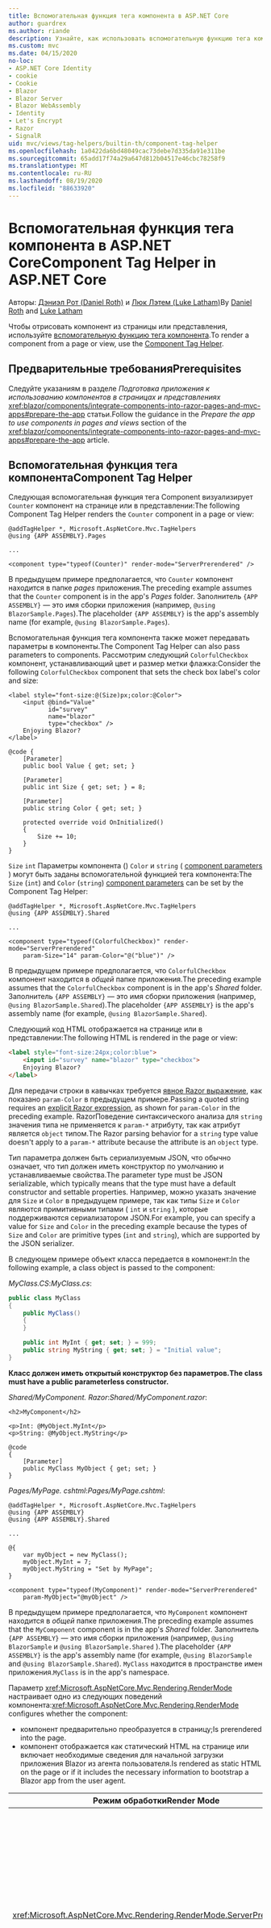 ```yaml
---
title: Вспомогательная функция тега компонента в ASP.NET Core
author: guardrex
ms.author: riande
description: Узнайте, как использовать вспомогательную функцию тега компонента ASP.NET Core для отрисовки Razor компонентов на страницах и в представлениях.
ms.custom: mvc
ms.date: 04/15/2020
no-loc:
- ASP.NET Core Identity
- cookie
- Cookie
- Blazor
- Blazor Server
- Blazor WebAssembly
- Identity
- Let's Encrypt
- Razor
- SignalR
uid: mvc/views/tag-helpers/builtin-th/component-tag-helper
ms.openlocfilehash: 1a0422da6bd48049cac73debe7d335da91e311be
ms.sourcegitcommit: 65add17f74a29a647d812b04517e46cbc78258f9
ms.translationtype: MT
ms.contentlocale: ru-RU
ms.lasthandoff: 08/19/2020
ms.locfileid: "88633920"
---
```

# <a name="component-tag-helper-in-aspnet-core"></a><span data-ttu-id="344f6-103">Вспомогательная функция тега компонента в ASP.NET Core</span><span class="sxs-lookup"><span data-stu-id="344f6-103">Component Tag Helper in ASP.NET Core</span></span>

<span data-ttu-id="344f6-104">Авторы: [Дэниэл Рот (Daniel Roth)](https://github.com/danroth27) и [Люк Лэтем (Luke Latham)](https://github.com/guardrex)</span><span class="sxs-lookup"><span data-stu-id="344f6-104">By [Daniel Roth](https://github.com/danroth27) and [Luke Latham](https://github.com/guardrex)</span></span>

<span data-ttu-id="344f6-105">Чтобы отрисовать компонент из страницы или представления, используйте [вспомогательную функцию тега компонента](xref:Microsoft.AspNetCore.Mvc.TagHelpers.ComponentTagHelper).</span><span class="sxs-lookup"><span data-stu-id="344f6-105">To render a component from a page or view, use the [Component Tag Helper](xref:Microsoft.AspNetCore.Mvc.TagHelpers.ComponentTagHelper).</span></span>

## <a name="prerequisites"></a><span data-ttu-id="344f6-106">Предварительные требования</span><span class="sxs-lookup"><span data-stu-id="344f6-106">Prerequisites</span></span>

<span data-ttu-id="344f6-107">Следуйте указаниям в разделе *Подготовка приложения к использованию компонентов в страницах и представлениях* <xref:blazor/components/integrate-components-into-razor-pages-and-mvc-apps#prepare-the-app> статьи.</span><span class="sxs-lookup"><span data-stu-id="344f6-107">Follow the guidance in the *Prepare the app to use components in pages and views* section of the <xref:blazor/components/integrate-components-into-razor-pages-and-mvc-apps#prepare-the-app> article.</span></span>

## <a name="component-tag-helper"></a><span data-ttu-id="344f6-108">Вспомогательная функция тега компонента</span><span class="sxs-lookup"><span data-stu-id="344f6-108">Component Tag Helper</span></span>

<span data-ttu-id="344f6-109">Следующая вспомогательная функция тега Component визуализирует `Counter` компонент на странице или в представлении:</span><span class="sxs-lookup"><span data-stu-id="344f6-109">The following Component Tag Helper renders the `Counter` component in a page or view:</span></span>

```cshtml
@addTagHelper *, Microsoft.AspNetCore.Mvc.TagHelpers
@using {APP ASSEMBLY}.Pages

...

<component type="typeof(Counter)" render-mode="ServerPrerendered" />
```

<span data-ttu-id="344f6-110">В предыдущем примере предполагается, что `Counter` компонент находится в папке *pages* приложения.</span><span class="sxs-lookup"><span data-stu-id="344f6-110">The preceding example assumes that the `Counter` component is in the app's *Pages* folder.</span></span> <span data-ttu-id="344f6-111">Заполнитель `{APP ASSEMBLY}` — это имя сборки приложения (например, `@using BlazorSample.Pages`).</span><span class="sxs-lookup"><span data-stu-id="344f6-111">The placeholder `{APP ASSEMBLY}` is the app's assembly name (for example, `@using BlazorSample.Pages`).</span></span>

<span data-ttu-id="344f6-112">Вспомогательная функция тега компонента также может передавать параметры в компоненты.</span><span class="sxs-lookup"><span data-stu-id="344f6-112">The Component Tag Helper can also pass parameters to components.</span></span> <span data-ttu-id="344f6-113">Рассмотрим следующий `ColorfulCheckbox` компонент, устанавливающий цвет и размер метки флажка:</span><span class="sxs-lookup"><span data-stu-id="344f6-113">Consider the following `ColorfulCheckbox` component that sets the check box label's color and size:</span></span>

```razor
<label style="font-size:@(Size)px;color:@Color">
    <input @bind="Value"
           id="survey" 
           name="blazor" 
           type="checkbox" />
    Enjoying Blazor?
</label>

@code {
    [Parameter]
    public bool Value { get; set; }

    [Parameter]
    public int Size { get; set; } = 8;

    [Parameter]
    public string Color { get; set; }

    protected override void OnInitialized()
    {
        Size += 10;
    }
}
```

<span data-ttu-id="344f6-114">`Size` `int` Параметры компонента () `Color` и `string` ( [component parameters](xref:blazor/components/index#component-parameters) ) могут быть заданы вспомогательной функцией тега компонента:</span><span class="sxs-lookup"><span data-stu-id="344f6-114">The `Size` (`int`) and `Color` (`string`) [component parameters](xref:blazor/components/index#component-parameters) can be set by the Component Tag Helper:</span></span>

```cshtml
@addTagHelper *, Microsoft.AspNetCore.Mvc.TagHelpers
@using {APP ASSEMBLY}.Shared

...

<component type="typeof(ColorfulCheckbox)" render-mode="ServerPrerendered" 
    param-Size="14" param-Color="@("blue")" />
```

<span data-ttu-id="344f6-115">В предыдущем примере предполагается, что `ColorfulCheckbox` компонент находится в *общей* папке приложения.</span><span class="sxs-lookup"><span data-stu-id="344f6-115">The preceding example assumes that the `ColorfulCheckbox` component is in the app's *Shared* folder.</span></span> <span data-ttu-id="344f6-116">Заполнитель `{APP ASSEMBLY}` — это имя сборки приложения (например, `@using BlazorSample.Shared`).</span><span class="sxs-lookup"><span data-stu-id="344f6-116">The placeholder `{APP ASSEMBLY}` is the app's assembly name (for example, `@using BlazorSample.Shared`).</span></span>

<span data-ttu-id="344f6-117">Следующий код HTML отображается на странице или в представлении:</span><span class="sxs-lookup"><span data-stu-id="344f6-117">The following HTML is rendered in the page or view:</span></span>

```html
<label style="font-size:24px;color:blue">
    <input id="survey" name="blazor" type="checkbox">
    Enjoying Blazor?
</label>
```

<span data-ttu-id="344f6-118">Для передачи строки в кавычках требуется [явное Razor выражение](xref:mvc/views/razor#explicit-razor-expressions), как показано `param-Color` в предыдущем примере.</span><span class="sxs-lookup"><span data-stu-id="344f6-118">Passing a quoted string requires an [explicit Razor expression](xref:mvc/views/razor#explicit-razor-expressions), as shown for `param-Color` in the preceding example.</span></span> <span data-ttu-id="344f6-119">RazorПоведение синтаксического анализа для `string` значения типа не применяется к `param-*` атрибуту, так как атрибут является `object` типом.</span><span class="sxs-lookup"><span data-stu-id="344f6-119">The Razor parsing behavior for a `string` type value doesn't apply to a `param-*` attribute because the attribute is an `object` type.</span></span>

<span data-ttu-id="344f6-120">Тип параметра должен быть сериализуемым JSON, что обычно означает, что тип должен иметь конструктор по умолчанию и устанавливаемые свойства.</span><span class="sxs-lookup"><span data-stu-id="344f6-120">The parameter type must be JSON serializable, which typically means that the type must have a default constructor and settable properties.</span></span> <span data-ttu-id="344f6-121">Например, можно указать значение для `Size` и `Color` в предыдущем примере, так как типы `Size` и `Color` являются примитивными типами ( `int` и `string` ), которые поддерживаются сериализатором JSON.</span><span class="sxs-lookup"><span data-stu-id="344f6-121">For example, you can specify a value for `Size` and `Color` in the preceding example because the types of `Size` and `Color` are primitive types (`int` and `string`), which are supported by the JSON serializer.</span></span>

<span data-ttu-id="344f6-122">В следующем примере объект класса передается в компонент:</span><span class="sxs-lookup"><span data-stu-id="344f6-122">In the following example, a class object is passed to the component:</span></span>

<span data-ttu-id="344f6-123">*MyClass.CS*:</span><span class="sxs-lookup"><span data-stu-id="344f6-123">*MyClass.cs*:</span></span>

```csharp
public class MyClass
{
    public MyClass()
    {
    }

    public int MyInt { get; set; } = 999;
    public string MyString { get; set; } = "Initial value";
}
```

<span data-ttu-id="344f6-124">**Класс должен иметь открытый конструктор без параметров.**</span><span class="sxs-lookup"><span data-stu-id="344f6-124">**The class must have a public parameterless constructor.**</span></span>

<span data-ttu-id="344f6-125">*Shared/MyComponent. Razor*:</span><span class="sxs-lookup"><span data-stu-id="344f6-125">*Shared/MyComponent.razor*:</span></span>

```razor
<h2>MyComponent</h2>

<p>Int: @MyObject.MyInt</p>
<p>String: @MyObject.MyString</p>

@code
{
    [Parameter]
    public MyClass MyObject { get; set; }
}
```

<span data-ttu-id="344f6-126">*Pages/MyPage. cshtml*:</span><span class="sxs-lookup"><span data-stu-id="344f6-126">*Pages/MyPage.cshtml*:</span></span>

```cshtml
@addTagHelper *, Microsoft.AspNetCore.Mvc.TagHelpers
@using {APP ASSEMBLY}
@using {APP ASSEMBLY}.Shared

...

@{
    var myObject = new MyClass();
    myObject.MyInt = 7;
    myObject.MyString = "Set by MyPage";
}

<component type="typeof(MyComponent)" render-mode="ServerPrerendered" 
    param-MyObject="@myObject" />
```

<span data-ttu-id="344f6-127">В предыдущем примере предполагается, что `MyComponent` компонент находится в *общей* папке приложения.</span><span class="sxs-lookup"><span data-stu-id="344f6-127">The preceding example assumes that the `MyComponent` component is in the app's *Shared* folder.</span></span> <span data-ttu-id="344f6-128">Заполнитель `{APP ASSEMBLY}` — это имя сборки приложения (например, `@using BlazorSample` и `@using BlazorSample.Shared` ).</span><span class="sxs-lookup"><span data-stu-id="344f6-128">The placeholder `{APP ASSEMBLY}` is the app's assembly name (for example, `@using BlazorSample` and `@using BlazorSample.Shared`).</span></span> <span data-ttu-id="344f6-129">`MyClass` находится в пространстве имен приложения.</span><span class="sxs-lookup"><span data-stu-id="344f6-129">`MyClass` is in the app's namespace.</span></span>

<span data-ttu-id="344f6-130">Параметр <xref:Microsoft.AspNetCore.Mvc.Rendering.RenderMode> настраивает одно из следующих поведений компонента:</span><span class="sxs-lookup"><span data-stu-id="344f6-130"><xref:Microsoft.AspNetCore.Mvc.Rendering.RenderMode> configures whether the component:</span></span>

* <span data-ttu-id="344f6-131">компонент предварительно преобразуется в страницу;</span><span class="sxs-lookup"><span data-stu-id="344f6-131">Is prerendered into the page.</span></span>
* <span data-ttu-id="344f6-132">компонент отображается как статический HTML на странице или включает необходимые сведения для начальной загрузки приложения Blazor из агента пользователя.</span><span class="sxs-lookup"><span data-stu-id="344f6-132">Is rendered as static HTML on the page or if it includes the necessary information to bootstrap a Blazor app from the user agent.</span></span>

| <span data-ttu-id="344f6-133">Режим обработки</span><span class="sxs-lookup"><span data-stu-id="344f6-133">Render Mode</span></span> | <span data-ttu-id="344f6-134">Описание</span><span class="sxs-lookup"><span data-stu-id="344f6-134">Description</span></span> |
| ----------- | ----------- |
| <xref:Microsoft.AspNetCore.Mvc.Rendering.RenderMode.ServerPrerendered> | <span data-ttu-id="344f6-135">Преобразует компонент в статический HTML и включает метку приложения Blazor Server.</span><span class="sxs-lookup"><span data-stu-id="344f6-135">Renders the component into static HTML and includes a marker for a Blazor Server app.</span></span> <span data-ttu-id="344f6-136">При запуске пользовательского агента эта метка используется для начальной загрузки приложения Blazor.</span><span class="sxs-lookup"><span data-stu-id="344f6-136">When the user-agent starts, this marker is used to bootstrap a Blazor app.</span></span> |
| <xref:Microsoft.AspNetCore.Mvc.Rendering.RenderMode.Server> | <span data-ttu-id="344f6-137">Отображает метку приложения Blazor Server.</span><span class="sxs-lookup"><span data-stu-id="344f6-137">Renders a marker for a Blazor Server app.</span></span> <span data-ttu-id="344f6-138">Выходные данные компонента не включаются.</span><span class="sxs-lookup"><span data-stu-id="344f6-138">Output from the component isn't included.</span></span> <span data-ttu-id="344f6-139">При запуске пользовательского агента эта метка используется для начальной загрузки приложения Blazor.</span><span class="sxs-lookup"><span data-stu-id="344f6-139">When the user-agent starts, this marker is used to bootstrap a Blazor app.</span></span> |
| <xref:Microsoft.AspNetCore.Mvc.Rendering.RenderMode.Static> | <span data-ttu-id="344f6-140">Преобразует компонент в статический HTML.</span><span class="sxs-lookup"><span data-stu-id="344f6-140">Renders the component into static HTML.</span></span> |

<span data-ttu-id="344f6-141">Хотя страницы и представления могут использовать компоненты, наоборот это не так.</span><span class="sxs-lookup"><span data-stu-id="344f6-141">While pages and views can use components, the converse isn't true.</span></span> <span data-ttu-id="344f6-142">Компоненты не могут использовать функции представления и страницы, такие как частичные представления и разделы.</span><span class="sxs-lookup"><span data-stu-id="344f6-142">Components can't use view- and page-specific features, such as partial views and sections.</span></span> <span data-ttu-id="344f6-143">Чтобы использовать логику из частичного представления в компоненте, разнесите логику частичного представления в компонент.</span><span class="sxs-lookup"><span data-stu-id="344f6-143">To use logic from a partial view in a component, factor out the partial view logic into a component.</span></span>

<span data-ttu-id="344f6-144">Отрисовка компонентов сервера из статической HTML-страницы не поддерживается.</span><span class="sxs-lookup"><span data-stu-id="344f6-144">Rendering server components from a static HTML page isn't supported.</span></span>

## <a name="additional-resources"></a><span data-ttu-id="344f6-145">Дополнительные ресурсы</span><span class="sxs-lookup"><span data-stu-id="344f6-145">Additional resources</span></span>

* <xref:Microsoft.AspNetCore.Mvc.TagHelpers.ComponentTagHelper>
* <xref:mvc/views/tag-helpers/intro>
* <xref:blazor/components/index>
